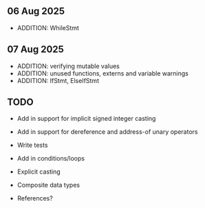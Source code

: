 ## 06 Aug 2025

- ADDITION: WhileStmt

## 07 Aug 2025

- ADDITION: verifying mutable values
- ADDITION: unused functions, externs and variable warnings 
- ADDITION: IfStmt, ElseIfStmt

## TODO

- Add in support for implicit signed integer casting
- Add in support for dereference and address-of unary operators
- Write tests
- Add in conditions/loops
- Explicit casting

- Composite data types
- References?
